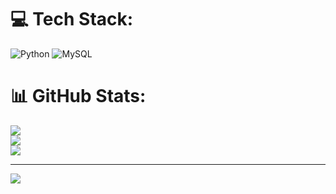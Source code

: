 
# 💻 Tech Stack:
![Python](https://img.shields.io/badge/python-3670A0?style=for-the-badge&logo=python&logoColor=ffdd54) ![MySQL](https://img.shields.io/badge/mysql-%2300000f.svg?style=for-the-badge&logo=mysql&logoColor=white)
# 📊 GitHub Stats:
![](https://github-readme-stats.vercel.app/api?username=MarioRafaelCostaFerreira&theme=dark&hide_border=false&include_all_commits=false&count_private=false)<br/>
![](https://github-readme-streak-stats.herokuapp.com/?user=MarioRafaelCostaFerreira&theme=dark&hide_border=false)<br/>
![](https://github-readme-stats.vercel.app/api/top-langs/?username=MarioRafaelCostaFerreira&theme=dark&hide_border=false&include_all_commits=false&count_private=false&layout=compact)

---
[![](https://visitcount.itsvg.in/api?id=MarioRafaelCostaFerreira&icon=0&color=0)](https://visitcount.itsvg.in)

<!-- Proudly created with GPRM ( https://gprm.itsvg.in ) -->
